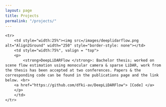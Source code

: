 ```yaml
---
layout: page
title: Projects
permalink: "/projects/"
---
```


<table width="100%" align="center" border="0" cellspacing="0" cellpadding="20">
<tbody>

    <tr>
        <td style="width:25%"><img src=/images/deeplidarflow.png alt="Align2Ground" width="250" style="border-style: none"></td>
        <td style="width:75%", valign = "top">
        <p>
            <strong>DeepLiDARFlow </strong>: Bachelor thesis; worked on scene flow estimation using monocular camera & sparse LiDAR, work from the thesis has been accepted at two conferences. Papers & the corresponding code can be found in the publications page and the link below. <br>
        <a href="https://github.com/dfki-av/DeepLiDARFlow"> [Code] </a>
        </p>
        </td>
    </tr>

</tbody>
</table>
